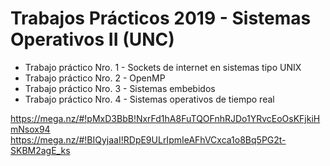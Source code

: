 # Trabajos Prácticos 2019 - Sistemas Operativos II (UNC)
- Trabajo práctico Nro. 1 - Sockets de internet en sistemas tipo UNIX
- Trabajo práctico Nro. 2 - OpenMP
- Trabajo práctico Nro. 3 - Sistemas embebidos
- Trabajo práctico Nro. 4 - Sistemas operativos de tiempo real

https://mega.nz/#!pMxD3BbB!NxrFd1hA8FuTQOFnhRJDo1YRvcEoOsKFjkiHmNsox94
https://mega.nz/#!BIQyjaaI!RDpE9ULrIpmIeAFhVCxca1o8Bq5PG2t-SKBM2agE_ks
